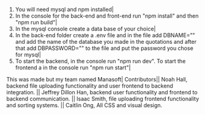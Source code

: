 1. You will need mysql and npm installed|
2. In the console for the back-end and front-end run "npm install" and then "npm run build"|
3. In the mysql console create a data base of your choice|
4. In the back-end folder create a .env file and in the file add  DBNAME=""  and add the name of the database you made in the quotations and after that add  DBPASSWORD="" to the file and put the password you chose for mysql|
5. To start the backend, in the console run "npm run dev". To start the frontend a in the console run "npm run start"|

This was made but my team named Manasoft|
Contributors|| Noah Hall, backend file uploading functionality and user frontend to backend integration. || Jeffrey Dillon Han, backend user functionality and frontend to backend communication. || Isaac Smith, file uploading frontend functionality and sorting systems. || Caitlin Ong, All CSS and visual design.
